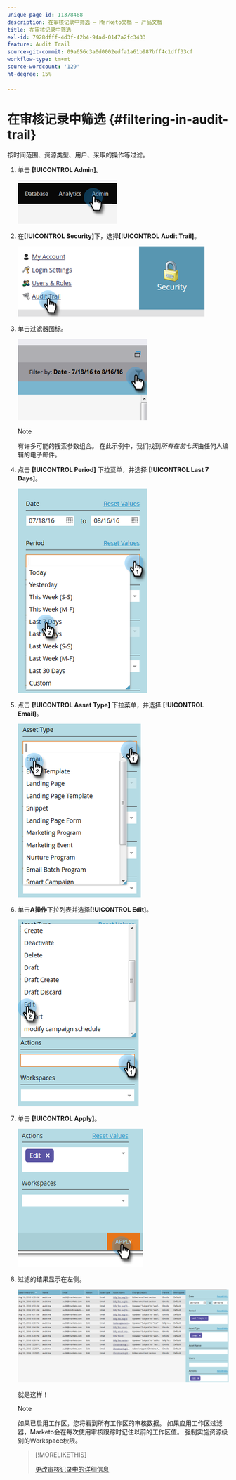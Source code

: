 ```yaml
---
unique-page-id: 11378468
description: 在审核记录中筛选 — Marketo文档 — 产品文档
title: 在审核记录中筛选
exl-id: 7928dfff-4d3f-42b4-94ad-0147a2fc3433
feature: Audit Trail
source-git-commit: 09a656c3a0d0002edfa1a61b987bff4c1dff33cf
workflow-type: tm+mt
source-wordcount: '129'
ht-degree: 15%

---
```


# 在审核记录中筛选 {#filtering-in-audit-trail}

按时间范围、资源类型、用户、采取的操作等过滤。

1. 单击 **[!UICONTROL Admin]**。

   ![](assets/filtering-in-audit-trail-1.png)

1. 在&#x200B;**[!UICONTROL Security]**&#x200B;下，选择&#x200B;**[!UICONTROL Audit Trail]**。

   ![](assets/filtering-in-audit-trail-2.png)

1. 单击过滤器图标。

   ![](assets/filtering-in-audit-trail-3.png)

   >[!NOTE]
   >
   >有许多可能的搜索参数组合。 在此示例中，我们找到&#x200B;_所有在前七天_&#x200B;由任何人编辑的电子邮件。

1. 点击 **[!UICONTROL Period]** 下拉菜单，并选择 **[!UICONTROL Last 7 Days]**。

   ![](assets/filtering-in-audit-trail-4.png)

1. 点击 **[!UICONTROL Asset Type]** 下拉菜单，并选择 **[!UICONTROL Email]**。

   ![](assets/filtering-in-audit-trail-5.png)

1. 单击&#x200B;**A操作**&#x200B;下拉列表并选择&#x200B;**[!UICONTROL Edit]**。

   ![](assets/filtering-in-audit-trail-6.png)

1. 单击 **[!UICONTROL Apply]**。

   ![](assets/filtering-in-audit-trail-7.png)

1. 过滤的结果显示在左侧。

   ![](assets/filtering-in-audit-trail-8.png)

   就是这样！

   >[!NOTE]
   >
   >如果已启用工作区，您将看到所有工作区的审核数据。 如果应用工作区过滤器，Marketo会在每次使用审核跟踪时记住以前的工作区值。 强制实施资源级别的Workspace权限。

   >[!MORELIKETHIS]
   >
   >[更改审核记录中的详细信息](/help/marketo/product-docs/administration/audit-trail/change-details-in-audit-trail.md)
